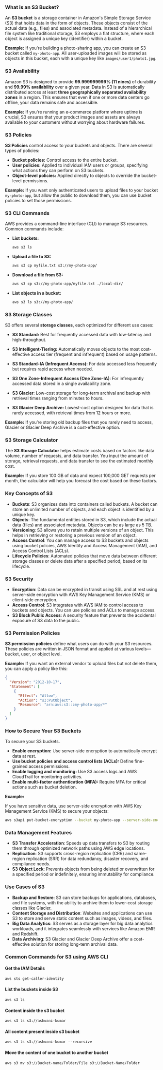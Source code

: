 ### What is an S3 Bucket?

An **S3 bucket** is a storage container in Amazon's Simple Storage Service (S3) that holds data in the form of objects. These objects consist of the actual data (e.g., files) and associated metadata. Instead of a hierarchical file system like traditional storage, S3 employs a flat structure, where each object is assigned a unique key (identifier) within a bucket.

**Example:**
If you're building a photo-sharing app, you can create an S3 bucket called `my-photo-app`. All user-uploaded images will be stored as objects in this bucket, each with a unique key like `images/user1/photo1.jpg`.

### S3 Availability

Amazon S3 is designed to provide **99.999999999% (11 nines)** of durability and **99.99% availability** over a given year. Data in S3 is automatically distributed across at least **three geographically separated availability zones** in a region. This ensures that even if one or more data centers go offline, your data remains safe and accessible.

**Example:**
If you're running an e-commerce platform where uptime is crucial, S3 ensures that your product images and assets are always available to your customers without worrying about hardware failures.

### S3 Policies

**S3 Policies** control access to your buckets and objects. There are several types of policies:

- **Bucket policies:** Control access to the entire bucket.
- **User policies:** Applied to individual IAM users or groups, specifying what actions they can perform on S3 buckets.
- **Object-level policies:** Applied directly to objects to override the bucket-level permissions.

**Example:**
If you want only authenticated users to upload files to your bucket `my-photo-app`, but allow the public to download them, you can use bucket policies to set those permissions.

### S3 CLI Commands

AWS provides a command-line interface (CLI) to manage S3 resources. Common commands include:

- **List buckets:**
  ```bash
  aws s3 ls
  ```

- **Upload a file to S3:**
  ```bash
  aws s3 cp myfile.txt s3://my-photo-app/
  ```

- **Download a file from S3:**
  ```bash
  aws s3 cp s3://my-photo-app/myfile.txt ./local-dir/
  ```

- **List objects in a bucket:**
  ```bash
  aws s3 ls s3://my-photo-app/
  ```

### S3 Storage Classes

S3 offers several **storage classes**, each optimized for different use cases:

- **S3 Standard:** Best for frequently accessed data with low-latency and high-throughput.

- **S3 Intelligent-Tiering:** Automatically moves objects to the most cost-effective  access tier (frequent and infrequent) based on usage patterns.

- **S3 Standard-IA (Infrequent Access):** For data accessed less frequently but requires rapid access when needed.

- **S3 One Zone-Infrequent Access (One Zone-IA)**: For infrequently accessed data stored in a single availability zone.

- **S3 Glacier**: Low-cost storage for long-term archival and backup with retrieval times ranging from minutes to hours.

- **S3 Glacier Deep Archive:** Lowest-cost option designed for data that is rarely accessed, with retrieval times from 12 hours or more.

**Example:**
If you’re storing old backup files that you rarely need to access, Glacier or Glacier Deep Archive is a cost-effective option.

### S3 Storage Calculator

The **S3 Storage Calculator** helps estimate costs based on factors like data volume, number of requests, and data transfer. You input the amount of storage, retrieval requests, and data transfer to see the estimated monthly cost.

**Example:**
If you store 100 GB of data and expect 100,000 GET requests per month, the calculator will help you forecast the cost based on these factors.

### Key Concepts of S3

- **Buckets**: S3 organizes data into containers called buckets. A bucket can store an unlimited number of objects, and each object is identified by a unique key.
- **Objects**: The fundamental entities stored in S3, which include the actual data (files) and associated metadata. Objects can be as large as 5 TB.
- **Versioning**: S3 allows you to retain multiple versions of an object. This helps in retrieving or restoring a previous version of an object.
- **Access Control**: You can manage access to S3 buckets and objects using bucket policies, AWS Identity and Access Management (IAM), and Access Control Lists (ACLs).
- **Lifecycle Policies**: Automated policies that move data between different storage classes or delete data after a specified period, based on its lifecycle.

### S3 Security 

- **Encryption**: Data can be encrypted in transit using SSL and at rest using server-side encryption with AWS Key Management Service (KMS) or client-side encryption.
- **Access Control**: S3 integrates with AWS IAM to control access to buckets and objects. You can use policies and ACLs to manage access.
- **S3 Block Public Access**: A security feature that prevents the accidental exposure of S3 data to the public.

### S3 Permission Policies

**S3 permission policies** define what users can do with your S3 resources. These policies are written in JSON format and applied at various levels—bucket, user, or object level.

**Example:**
If you want an external vendor to upload files but not delete them, you can apply a policy like this:
```json
{
  "Version": "2012-10-17",
  "Statement": [
    {
      "Effect": "Allow",
      "Action": "s3:PutObject",
      "Resource": "arn:aws:s3:::my-photo-app/*"
    }
  ]
}
```

### How to Secure Your S3 Buckets

To secure your S3 buckets.

- **Enable encryption:** Use server-side encryption to automatically encrypt data at rest.
- **Use bucket policies and access control lists (ACLs):** Define fine-grained access permissions.
- **Enable logging and monitoring:** Use S3 access logs and AWS CloudTrail for monitoring activities.
- **Enable multi-factor authentication (MFA):** Require MFA for critical actions such as bucket deletion.

**Example:**

If you have sensitive data, use server-side encryption with AWS Key Management Service (KMS) to secure your objects:

```bash
aws s3api put-bucket-encryption --bucket my-photo-app --server-side-encryption-configuration '{"Rules":[{"ApplyServerSideEncryptionByDefault":{"SSEAlgorithm":"aws:kms"}}]}'
```

### Data Management Features

- **S3 Transfer Acceleration**: Speeds up data transfers to S3 by routing them through optimized network paths using AWS edge locations.
- **Replication**: S3 supports cross-region replication (CRR) and same-region replication (SRR) for data redundancy, disaster recovery, and compliance needs.
- **S3 Object Lock**: Prevents objects from being deleted or overwritten for a specified period or indefinitely, ensuring immutability for compliance.

### Use Cases of S3

- **Backup and Restore**: S3 can store backups for applications, databases, and file systems, with the ability to archive them to lower-cost storage classes like Glacier.
- **Content Storage and Distribution**: Websites and applications can use S3 to store and serve static content such as images, videos, and files.
- **Big Data Analytics**: S3 serves as a storage layer for big data analytics workloads, and it integrates seamlessly with services like Amazon EMR and Redshift.
- **Data Archiving**: S3 Glacier and Glacier Deep Archive offer a cost-effective solution for storing long-term archival data.

### Common Commands for S3 using AWS CLI

#### **Get the IAM Details**
```
aws sts get-caller-identity
```
#### **List the buckets inside S3**
```
aws s3 ls
```
#### **Content inside the s3 bucket**
```
aws s3 ls s3://ashwani-kumar
```
#### **All content present inside s3 bucket**
```
aws s3 ls s3://ashwani-kumar --recursive
```

#### **Move the content of one bucket to another bucket**
```
aws s3 mv s3://Bucket-name/Folder/File s3://Bucket-Name/Folder
```
